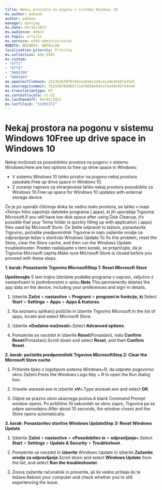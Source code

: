 ```yaml
---
title: Nekaj prostora na pogonu v sistemu Windows 10
ms.author: pebaum
author: pebaum
manager: dansimp
ms.date: 03/16/2021
ms.audience: Admin
ms.topic: article
ms.service: o365-administration
ROBOTS: NOINDEX, NOFOLLOW
localization_priority: Priority
ms.collection: Adm_O365
ms.custom:
- "9771"
- "9774"
- "9005390"
- "9005403"
ms.openlocfilehash: 2313636307bfddce2810c2d4c4ce9e3b407a7bdf
ms.sourcegitcommit: 7b2e5078dd65f11af6650e692a7ea48e91f544e0
ms.translationtype: HT
ms.contentlocale: sl-SI
ms.lasthandoff: 04/02/2021
ms.locfileid: "51505372"
---
```

# <a name="free-up-drive-space-in-windows-10"></a><span data-ttu-id="37663-102">Nekaj prostora na pogonu v sistemu Windows 10</span><span class="sxs-lookup"><span data-stu-id="37663-102">Free up drive space in Windows 10</span></span>

<span data-ttu-id="37663-103">Nekaj možnosti za posodobitev prostora na pogonu v sistemu Windows:</span><span class="sxs-lookup"><span data-stu-id="37663-103">Here are two options to free up drive space in Windows:</span></span>

- <span data-ttu-id="37663-104">V sistemu Windows 10 lahko prostor na pogonu nekaj prostora zasukate.</span><span class="sxs-lookup"><span data-stu-id="37663-104">Free up drive space in Windows 10.</span></span>
- <span data-ttu-id="37663-105">Z zunanjo napravo za shranjevanje lahko nekaj prostora posodobite za Windows 10.</span><span class="sxs-lookup"><span data-stu-id="37663-105">Free up space for Windows 10 updates with external storage device.</span></span>

<span data-ttu-id="37663-106">Če je po uporabi čiščenja diska še vedno malo prostora, se lahko v mapi »Temp« hitro zapolnijo datoteke programa (.appx), ki jih uporablja Trgovina Microsoft.</span><span class="sxs-lookup"><span data-stu-id="37663-106">If you still have low disk space after using Disk Cleanup, it’s possible that your Temp folder is quickly filling up with application (.appx) files used by Microsoft Store.</span></span> <span data-ttu-id="37663-107">Če želite odpraviti to težavo, ponastavite Trgovino, počistite predpomnilnik Trgovine in nato zaženite orodje za odpravljanje težav s storitvijo Windows Update.</span><span class="sxs-lookup"><span data-stu-id="37663-107">To fix this problem, reset the Store, clear the Store cache, and then run the Windows Update troubleshooter.</span></span> <span data-ttu-id="37663-108">Preden nadaljujete s temi koraki, se prepričajte, da je Trgovina Microsoft zaprta.</span><span class="sxs-lookup"><span data-stu-id="37663-108">Make sure Microsoft Store is closed before you proceed with these steps.</span></span>

<span data-ttu-id="37663-109">**1. korak: Ponastavite Trgovino Microsoft**</span><span class="sxs-lookup"><span data-stu-id="37663-109">**Step 1: Reset Microsoft Store**</span></span>

<span data-ttu-id="37663-110">**Upoštevajte** S tem trajno izbrišete podatke programa v napravi, vključno z nastavitvami in podrobnostmi o vpisu.</span><span class="sxs-lookup"><span data-stu-id="37663-110">**Note** This permanently deletes the app data on the device, including your preferences and sign-in details.</span></span>

1. <span data-ttu-id="37663-111">Izberite **Začni** > **nastavitve** > **Programi** > **programi in funkcije, ki**.</span><span class="sxs-lookup"><span data-stu-id="37663-111">Select **Start** > **Settings** > **Apps** > **Apps & features**.</span></span>

1. <span data-ttu-id="37663-112">Na seznamu aplikacij poiščite in izberite Trgovino Microsoft.</span><span class="sxs-lookup"><span data-stu-id="37663-112">In the list of apps, locate and select Microsoft Store.</span></span>

1. <span data-ttu-id="37663-113">Izberite **»Dodatne možnosti**«.</span><span class="sxs-lookup"><span data-stu-id="37663-113">Select **Advanced options**.</span></span>

1. <span data-ttu-id="37663-114">Pomaknite se navzdol in izberite **Reset**(Ponastavi), nato **Confirm Reset**(Ponastavi).</span><span class="sxs-lookup"><span data-stu-id="37663-114">Scroll down and select **Reset**, and then **Confirm Reset**.</span></span>

<span data-ttu-id="37663-115">**2. korak: počistite predpomnilnik Trgovine Microsoft**</span><span class="sxs-lookup"><span data-stu-id="37663-115">**Step 2: Clear the Microsoft Store cache**</span></span>

1. <span data-ttu-id="37663-116">Pritisnite tipko z logotipom sistema Windows+R, da odprete pogovorno okno Zaženi.</span><span class="sxs-lookup"><span data-stu-id="37663-116">Press the Windows Logo Key + R to open the Run dialog box.</span></span>

1. <span data-ttu-id="37663-117">Vnesite wsreset.exe in izberite **»V**«.</span><span class="sxs-lookup"><span data-stu-id="37663-117">Type wsreset.exe and select **OK**.</span></span>

1. <span data-ttu-id="37663-118">Odpre se prazno okno ukaznega poziva.</span><span class="sxs-lookup"><span data-stu-id="37663-118">A blank Command Prompt window opens.</span></span> <span data-ttu-id="37663-119">Po približno 10 sekundah se okno zapre, Trgovina pa se odpre samodejno.</span><span class="sxs-lookup"><span data-stu-id="37663-119">After about 10 seconds, the window closes and the Store opens automatically.</span></span>

<span data-ttu-id="37663-120">**3. korak: Ponastavitev storitve Windows Update**</span><span class="sxs-lookup"><span data-stu-id="37663-120">**Step 3: Reset Windows Update**</span></span>

1. <span data-ttu-id="37663-121">Izberite **Začni** > **nastavitve** > **»Posodobitev in** > **odpravljanje**«.</span><span class="sxs-lookup"><span data-stu-id="37663-121">Select **Start** > **Settings** > **Update & Security** > **Troubleshoot**.</span></span>

1. <span data-ttu-id="37663-122">Pomaknite se navzdol in **izberite** Windows Update in izberite **Zaženite orodje za odpravljanje**.</span><span class="sxs-lookup"><span data-stu-id="37663-122">Scroll down and select **Windows Update** from the list, and select **Run the troubleshooter**.</span></span>

1. <span data-ttu-id="37663-123">Znova zaženite računalnik in preverite, ali še vedno prihaja do te težave.</span><span class="sxs-lookup"><span data-stu-id="37663-123">Reboot your computer and check whether you're still experiencing the issue.</span></span>

